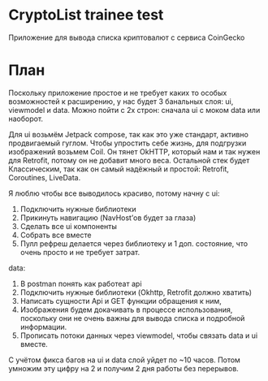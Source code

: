 # CryptoList trainee test
Приложение для вывода списка криптовалют с сервиса CoinGecko

# План

Поскольку приложение простое и не требует каких то особых возможностей к расширению, у нас будет 3 банальных слоя: ui, viewmodel и data. Можно пойти с 2х строн: сначала ui с моком data или наоборот. 

Для ui возьмём Jetpack compose, так как это уже стандарт, активно продвигаемый гуглом.
Чтобы упростить себе жизнь, для подгрузки изображений возьмем Coil. Он тянет OkHTTP, который нам и так нужен для Retrofit, потому он не добавит много веса.
Остальной стек будет Классическим, так как он самый надёжный и простой: Retrofit, Coroutines, LiveData.

Я люблю чтобы все выводилось красиво, потому начну с ui:

1. Подключить нужные библиотеки
2. Прикинуть навигацию (NavHost’ов будет за глаза)
3. Сделать все ui компоненты
4. Собрать все вместе
5. Пулл рефреш делается через библиотеку и 1 доп. состояние, что очень просто и не требует затрат.

data:

1. В postman понять как работеат api
2. Подключить нужные библиотеки (Okhttp, Retrofit должно хватить)
3. Написать сущности Api и GET функции обращения к ним, 
4. Изображения будем докачивать в процессе использования, поскольку они не очень важны для вывода списка и подробной информации.
5. Прописать потоки данных через viewmodel, чтобы связать data и ui вместе.

С учётом фикса багов на ui и data слой уйдет по ~10 часов. Потом умножим эту цифру на 2 и получим 2 дня работы без перерывов.